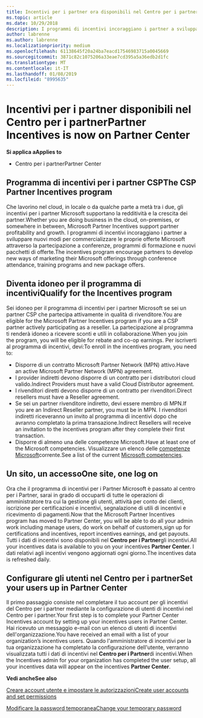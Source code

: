 ```yaml
---
title: Incentivi per i partner ora disponibili nel Centro per i partner | Centro per i partner
ms.topic: article
ms.date: 10/29/2018
description: I programmi di incentivi incoraggiano i partner a sviluppare nuove tecniche di marketing, offrire formazione e altro
author: labrenne
ms.author: labrenne
ms.localizationpriority: medium
ms.openlocfilehash: 61138645f20a24ba7eacd17546983715a0045669
ms.sourcegitcommit: 3871c82c1075206a33eae7cd395a5a36edb2d1fc
ms.translationtype: MT
ms.contentlocale: it-IT
ms.lasthandoff: 01/08/2019
ms.locfileid: "8995635"
---
```

# <a name="partner-incentives-is-now-on-partner-center"></a><span data-ttu-id="ec4e8-103">Incentivi per i partner disponibili nel Centro per i partner</span><span class="sxs-lookup"><span data-stu-id="ec4e8-103">Partner Incentives is now on Partner Center</span></span> 

**<span data-ttu-id="ec4e8-104">Si applica a</span><span class="sxs-lookup"><span data-stu-id="ec4e8-104">Applies to</span></span>**

-  <span data-ttu-id="ec4e8-105">Centro per i partner</span><span class="sxs-lookup"><span data-stu-id="ec4e8-105">Partner Center</span></span>

## <a name="the-csp-partner-incentives-program"></a><span data-ttu-id="ec4e8-106">Programma di incentivi per i partner CSP</span><span class="sxs-lookup"><span data-stu-id="ec4e8-106">The CSP Partner Incentives program</span></span>

<span data-ttu-id="ec4e8-107">Che lavorino nel cloud, in locale o da qualche parte a metà tra i due, gli incentivi per i partner Microsoft supportano la redditività e la crescita dei partner.</span><span class="sxs-lookup"><span data-stu-id="ec4e8-107">Whether you are doing business in the cloud, on-premises, or somewhere in between, Microsoft Partner Incentives support partner profitability and growth.</span></span> <span data-ttu-id="ec4e8-108">I programmi di incentivi incoraggiano i partner a sviluppare nuovi modi per commercializzare le proprie offerte Microsoft attraverso la partecipazione a conferenze, programmi di formazione e nuovi pacchetti di offerte.</span><span class="sxs-lookup"><span data-stu-id="ec4e8-108">The incentives program encourage partners to develop new ways of marketing their Microsoft offerings through conference attendance, training programs and new package offers.</span></span> 

## <a name="qualify-for-the-incentives-program"></a><span data-ttu-id="ec4e8-109">Diventa idoneo per il programma di incentivi</span><span class="sxs-lookup"><span data-stu-id="ec4e8-109">Qualify for the Incentives program</span></span>

<span data-ttu-id="ec4e8-110">Sei idoneo per il programma di incentivi per i partner Microsoft se sei un partner CSP che partecipa attivamente in qualità di rivenditore.</span><span class="sxs-lookup"><span data-stu-id="ec4e8-110">You are eligible for the Microsoft Partner Incentives program if you are a CSP partner actively participating as a reseller.</span></span>
<span data-ttu-id="ec4e8-111">La partecipazione al programma ti renderà idoneo a ricevere sconti e utili in collaborazione.</span><span class="sxs-lookup"><span data-stu-id="ec4e8-111">When you join the program, you will be eligible for rebate and co-op earnings.</span></span> <span data-ttu-id="ec4e8-112">Per iscriverti al programma di incentivi, devi:</span><span class="sxs-lookup"><span data-stu-id="ec4e8-112">To enroll in the incentives program, you need to:</span></span> 
- <span data-ttu-id="ec4e8-113">Disporre di un contratto Microsoft Partner Network (MPN) attivo.</span><span class="sxs-lookup"><span data-stu-id="ec4e8-113">Have an active Microsoft Partner Network (MPN) agreement.</span></span>  
- <span data-ttu-id="ec4e8-114">I provider indiretti devono disporre di un contratto per i distributori cloud valido.</span><span class="sxs-lookup"><span data-stu-id="ec4e8-114">Indirect Providers must have a valid Cloud Distributor agreement.</span></span>
- <span data-ttu-id="ec4e8-115">I rivenditori diretti devono disporre di un contratto per rivenditori.</span><span class="sxs-lookup"><span data-stu-id="ec4e8-115">Direct resellers must have a Reseller agreement.</span></span>
- <span data-ttu-id="ec4e8-116">Se sei un partner rivenditore indiretto, devi essere membro di MPN.</span><span class="sxs-lookup"><span data-stu-id="ec4e8-116">If you are an Indirect Reseller partner, you must be in MPN.</span></span> <span data-ttu-id="ec4e8-117">I rivenditori indiretti riceveranno un invito al programma di incentivi dopo che avranno completato la prima transazione.</span><span class="sxs-lookup"><span data-stu-id="ec4e8-117">Indirect Resellers will receive an invitation to the incentives program after they complete their first transaction.</span></span> 
- <span data-ttu-id="ec4e8-118">Disporre di almeno una delle competenze Microsoft.</span><span class="sxs-lookup"><span data-stu-id="ec4e8-118">Have at least one of the Microsoft competencies.</span></span> <span data-ttu-id="ec4e8-119">Visualizzare un elenco delle [competenze Microsoft](competencies.md)corrente.</span><span class="sxs-lookup"><span data-stu-id="ec4e8-119">See a list of the current [Microsoft competencies](competencies.md).</span></span>

## <a name="one-site-one-log-on"></a><span data-ttu-id="ec4e8-120">Un sito, un accesso</span><span class="sxs-lookup"><span data-stu-id="ec4e8-120">One site, one log on</span></span>

<span data-ttu-id="ec4e8-121">Ora che il programma di incentivi per i Partner Microsoft è passato al centro per i Partner, sarai in grado di occuparti di tutte le operazioni di amministratore tra cui la gestione gli utenti, attività per conto dei clienti, iscrizione per certificazioni e incentivi, segnalazione di utili di incentivi e ricevimento di pagamenti.</span><span class="sxs-lookup"><span data-stu-id="ec4e8-121">Now that the Microsoft Partner Incentives program has moved to Partner Center, you will be able to do all your admin work including manage users, do work on behalf of customers,sign up for certifications and incentives, report incentives earnings, and get payouts.</span></span> <span data-ttu-id="ec4e8-122">Tutti i dati di incentivi sono disponibili nel **Centro per i Partner**gli incentivi.</span><span class="sxs-lookup"><span data-stu-id="ec4e8-122">All your incentives data is available to you on your incentives **Partner Center**.</span></span> <span data-ttu-id="ec4e8-123">I dati relativi agli incentivi vengono aggiornati ogni giorno.</span><span class="sxs-lookup"><span data-stu-id="ec4e8-123">The incentives data is refreshed daily.</span></span>
 
## <a name="set-your-users-up-in-partner-center"></a><span data-ttu-id="ec4e8-124">Configurare gli utenti nel Centro per i partner</span><span class="sxs-lookup"><span data-stu-id="ec4e8-124">Set your users up in Partner Center</span></span>
 
<span data-ttu-id="ec4e8-125">Il primo passaggio consiste nel completare il tuo account per gli incentivi del Centro per i partner mediante la configurazione di utenti di incentivi nel Centro per i partner.</span><span class="sxs-lookup"><span data-stu-id="ec4e8-125">Your first step is to complete your Partner Center Incentives account by setting up your incentives users in Partner Center.</span></span> <span data-ttu-id="ec4e8-126">Hai ricevuto un messaggio e-mail con un elenco di utenti di incentivi dell'organizzazione.</span><span class="sxs-lookup"><span data-stu-id="ec4e8-126">You have received an email with a list of your organization’s incentives users.</span></span> <span data-ttu-id="ec4e8-127">Quando l'amministratore di incentivi per la tua organizzazione ha completato la configurazione dell'utente, verranno visualizzata tutti i dati di incentivi nel **Centro per i Partner**di incentivi.</span><span class="sxs-lookup"><span data-stu-id="ec4e8-127">When the Incentives admin for your organization has completed the user setup, all your incentives data will appear on the incentives **Partner Center**.</span></span>

**<span data-ttu-id="ec4e8-128">Vedi anche</span><span class="sxs-lookup"><span data-stu-id="ec4e8-128">See also</span></span>**

[<span data-ttu-id="ec4e8-129">Creare account utente e impostare le autorizzazioni</span><span class="sxs-lookup"><span data-stu-id="ec4e8-129">Create user accounts and set permissions</span></span>](create-user-accounts-and-set-permissions.md)

[<span data-ttu-id="ec4e8-130">Modificare la password temporanea</span><span class="sxs-lookup"><span data-stu-id="ec4e8-130">Change your temporary password</span></span>](change-your-temporary-password.md)

